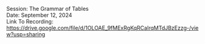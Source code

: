 Session: The Grammar of Tables <br>
Date: September 12, 2024 <br>
Link To Recording: https://drive.google.com/file/d/1OLOAE_9fMExRgKqRCaIrqMTdJBzEzzg-/view?usp=sharing


